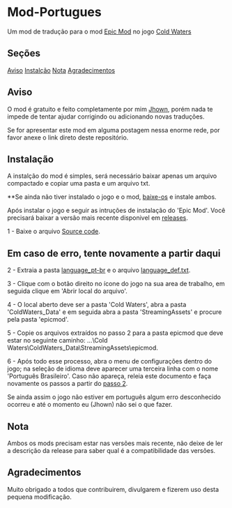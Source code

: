# Mod-Portugues
 Um mod de tradução para o mod [Epic Mod](https://coldhunter.ru/en) no jogo [Cold Waters](https://store.steampowered.com/app/541210/Cold_Waters/)

## Seções

[Aviso](#aviso)
[Instalção](#instalação)
[Nota](#nota)
[Agradecimentos](#agradecimentos)

## Aviso

O mod é gratuito e feito completamente por mim [Jhown](github.com/Jhown-glitch), porém nada te impede de tentar ajudar corrigindo ou adicionando novas traduções.

Se for apresentar este mod em alguma postagem nessa enorme rede, por favor anexe o link direto deste repositório.

## Instalação

A instalção do mod é simples, será necessário baixar apenas um arquivo compactado e copiar uma pasta e um arquivo txt.

**Se ainda não tiver instalado o jogo e o mod, [baixe-os](#mod-portugues) e instale ambos.

Após instalar o jogo e seguir as intruções de instalação do 'Epic Mod'. Você precisará baixar a versão mais recente disponivel em [releases](https://github.com/Jhown-glitch/Mod-Portugues/releases).

1 - Baixe o arquivo [Source code](https://github.com/Jhown-glitch/Mod-Portugues/releases/latest).

## Em caso de erro, tente novamente a partir daqui
2 - Extraia a pasta [language_pt-br](language_pt-br) e o arquivo [language_def.txt](language_def.txt).

3 - Clique com o botão direito no ícone do jogo na sua area de trabalho, em seguida clique em 'Abrir local do arquivo'.

4 - O local aberto deve ser a pasta 'Cold Waters', abra a pasta 'ColdWaters_Data' e em seguida abra a pasta 'StreamingAssets' e procure pela pasta 'epicmod'.

5 - Copie os arquivos extraídos no passo 2 para a pasta epicmod que deve estar no seguinte caminho: ...\Cold Waters\ColdWaters_Data\StreamingAssets\epicmod.

6 - Após todo esse processo, abra o menu de configurações dentro do jogo; na seleção de idioma deve aparecer uma terceira linha com o nome 'Português Brasileiro'. Caso não apareça, releia este documento e faça novamente os passos a partir do [passo 2](#tente-novamente).

Se ainda assim o jogo não estiver em português algum erro desconhecido ocorreu e até o momento eu (Jhown) não sei o que fazer.
## Nota

Ambos os mods precisam estar nas versões mais recente, não deixe de ler a descrição da release para saber qual é a compatibilidade das versões.

## Agradecimentos

Muito obrigado a todos que contribuirem, divulgarem e fizerem uso desta pequena modificação.


